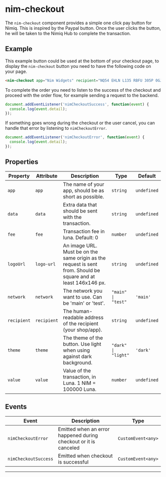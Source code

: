 # nim-checkout

The `nim-checkout` component provides a simple one click pay button for Nimiq. This is inspired by the Paypal button. Once the user clicks the button, he will be taken to the Nimiq Hub to complete the transaction.

## Example

<div>
<nim-checkout
  app="Nim Widgets"
  recipient="NQ54 EHLN L135 RBFU 305P 0GJT GTU0 S3G3 8MKJ"
  value="100000"
></nim-checkout>
</div>

This example button could be used at the bottom of your checkout page, to display the `nim-checkout` button you need to have the following code on your page.

```html
<nim-checkout app="Nim Widgets" recipient="NQ54 EHLN L135 RBFU 305P 0GJT GTU0 S3G3 8MKJ" value="1000"></nim-checkout>
```

To complete the order you need to listen to the success of the checkout and proceed with the order flow, for example sending a request to the backend.

```js
document.addEventListener('nimCheckoutSuccess', function(event) {
  console.log(event.detail);
});
```

If something goes wrong during the checkout or the user cancel, you can handle that error by listening to `nimCheckoutError`.

```js
document.addEventListener('nimCheckoutError', function(event) {
  console.log(event.detail);
});
```

## Properties

| Property    | Attribute   | Description                                                                                                     | Type                | Default     |
| ----------- | ----------- | --------------------------------------------------------------------------------------------------------------- | ------------------- | ----------- |
| `app`       | `app`       | The name of your app, should be as short as possible.                                                           | `string`            | `undefined` |
| `data`      | `data`      | Extra data that should be sent with the transaction.                                                            | `string`            | `undefined` |
| `fee`       | `fee`       | Transaction fee in luna. Default: 0                                                                             | `number`            | `undefined` |
| `logoUrl`   | `logo-url`  | An image URL. Must be on the same origin as the request is sent from. Should be square and at least 146x146 px. | `string`            | `undefined` |
| `network`   | `network`   | The network you want to use. Can be 'main' or 'test'.                                                           | `"main" \| "test"`  | `'main'`    |
| `recipient` | `recipient` | The human-readable address of the recipient (your shop/app).                                                    | `string`            | `undefined` |
| `theme`     | `theme`     | The theme of the button. Use light when using against dark background.                                          | `"dark" \| "light"` | `'dark'`    |
| `value`     | `value`     | Value of the transaction, in Luna. 1 NIM = 100000 Luna.                                                         | `number`            | `undefined` |

## Events

| Event                | Description                                                      | Type               |
| -------------------- | ---------------------------------------------------------------- | ------------------ |
| `nimCheckoutError`   | Emitted when an error happened during checkout or it is canceled | `CustomEvent<any>` |
| `nimCheckoutSuccess` | Emitted when checkout is successful                              | `CustomEvent<any>` |

---
